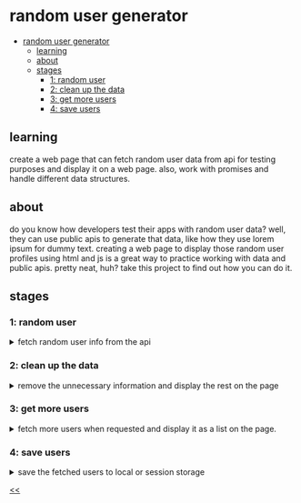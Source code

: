 # random user generator

- [random user generator](#random-user-generator)
  - [learning](#learning)
  - [about](#about)
  - [stages](#stages)
    - [1: random user](#1-random-user)
    - [2: clean up the data](#2-clean-up-the-data)
    - [3: get more users](#3-get-more-users)
    - [4: save users](#4-save-users)

## learning
create a web page that can fetch random user data from api for testing purposes and display it on a web page. also, work with promises and handle different data structures.

## about
do you know how developers test their apps with random user data? well, they can use public apis to generate that data, like how they use lorem ipsum for dummy text. creating a web page to display those random user profiles using html and js is a great way to practice working with data and public apis. pretty neat, huh? take this project to find out how you can do it.

## stages
### 1: random user
<details>
<summary>fetch random user info from the api</summary>

#### 1.1 description
let’s start by checking out the [api](https://randomuser.me/api) we’ll use throughout the project. when you click the link, you can see the returned result contains different fields related to a random user. we will use this link to get the information from the api.

check the [api](https://randomuser.me) docs for more information about the api and how to use it, even though it’s pretty straightforward.

in this stage, you need to fetch the data from the api when the page is loaded and display it on the body of the html as is!

you can see that the result is a json object, so turn it into text and put it in the `body`.

ensure that the retrieved data remains unchanged and that nothing else is in the body.

you can also log the fetched json object first to see if you’ve done it correctly.

#### 1.2 objectives
your page should:

1. use the [api](https://randomuser.me);
2. display the data from the api in the body after the page loads;
3. have nothing else in the body.

#### 1.3 examples

![json object from the random user api](./s01.png)

</details>

### 2: clean up the data
<details>
<summary>remove the unnecessary information and display the rest on the page</summary>

#### 2.1 description
let's clean up our messy data and use html tags to show the necessary information on the page.

nothing will change in how we get the data, but instead of showing it as is, we'll only use some fields and show them as html tags.

first, add a level 1 `header` to the `body` saying `random user generator`.

second, let’s look at our json object; we are only interested in the `results` key, and you can see that the value is an array. we'll use the first element in the results array.

the information that you need to extract from the result is the following:

- the large picture, first and last names, email, password, city and country, gender, phone, and date of birth.

if you carefully examine the api docs, you can see that you can query specific fields and do it manually.

third, you will show these fields as html elements, so:
- the picture will be an `image` with any `alt` attribute and `class` called `photo`;
- the first and last names will be next to each other, and the tag will be a level 2 `header` with the `name` class;
- the rest of the elements will be `paragraphs`;
- the email will have the text `email:` and the email of the user; the class is `email`;
- the password will have the text `password:` and the password of the user; the class is `password`;
- the gender will have the text `gender:` and the gender of the user; the class is `gender`;
- the phone will have the text `phone:` and the phone of the user; the class is `phone`;
- the location will include the text `location:` followed by a city and a country next to each other. the class is `location`;
- the date of birth will include the text `birthday:` with a date of birth in the following format: `dd/mm/yyyy`; the class is `birthday`.

finally, put all of the elements in a `div` with the class `user` and append it to the html body.

#### 2.2 objectives
your page should:

1. use the [api](https://randomuser.me);
2. display the data from the api in the body after the page loads;
3. have the necessary fields shown in mentioned html tags.

#### 2.3 examples

![arranged data from random user api](./s02.png)

</details>

### 3: get more users
<details>
<summary>fetch more users when requested and display it as a list on the page.</summary>

#### 3.1 description
having adjusted the data, we can get more users!

in this stage, each click of the button should add a new user to the page, in addition to the first user received upon loading.

first, put a `button` element in the `body` with the text `get user` and the id of `get-user-button`.

after clicking this button we should see the new user in the same way in the previous stage.

this stage should be very simple if you notice that you only need to add a new event related to the button after the load event because the functionality is the same as in the previous stage.

#### 3.2 objectives
your page should:

1. contain a button with the id of `get-user-button` and `get user` text;
2. user the [api](http://randomuser.me/api/)
3. display the data from the api in the body after the page loads;
4. enable the necessary fields shown in mentiond html tags;
5. display a new user after clicking the button.

#### 3.3 examples

![stage 03 demo](./s03.gif)

</details>

### 4: save users
<details>
<summary>save the fetched users to local or session storage</summary>

#### 4.1 description
it’s good that we can get more random users; now, we should find a way to save them.

in this stage, we will save the data in one of the browser storage types, either session or local. the important thing is that the data should be persistent after a page reload. after saving the users and reloading the page, we should see the saved users.

first, add a `button` element in the `body` with the text `save users` and the id of `save-users-button`.

after clicking this button, save all the fetched users in the storage and show them under the third-level `header` tag with the text `saved users`. the saved users should have the class `saved` added to their container `div` tag.

also, after reloading the page, we should see the saved users similarly.

when saving the users, you should first remove the previously saved users and replace them with the current fetched users.

#### 4.2 objectives
your page should:
1. contain a new button with the id of `save-users-button` and the text `save users`;
2. use the [api](https://randomuser.me/api/);
3. display the data from the api in the body after the page loads;
4. have the necessary fields shown in the mentioned html tags;
5. save and show the fetched users after clicking the button;
6. show a level 3 header with the text `saved users`;
7. show the saved users after the page reloads.

#### 4.3 examples

![stage 4 demo](./s04.gif)

</details>

[<<](https://github.com/eucarizan/front-end/blob/main/README.md)
<!--
:%s/\(Sample \(Input\|Output\) \d:\)\n\(.*\)/```\r\r**\1**\r```\3/gc

### 0: 
<details>
<summary></summary>

#### 0.1 description

#### 0.2 objectives

#### 0.3 examples

![](./s00.png)

</details>
-->
